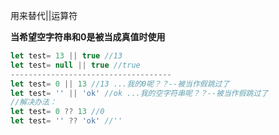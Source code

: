 用来替代||运算符

**当希望空字符串和0是被当成真值时使用**

```js
let test= 13 || true //13
let test= null || true //true
------------------------------------
let test= 0 || 13 //13 ...我的0呢？？--被当作假跳过了
let test= '' || 'ok' //ok ...我的空字符串呢？？--被当作假跳过了
//解决办法：
let test= 0 ?? 13 //0
let test= '' ?? 'ok' //''
```

